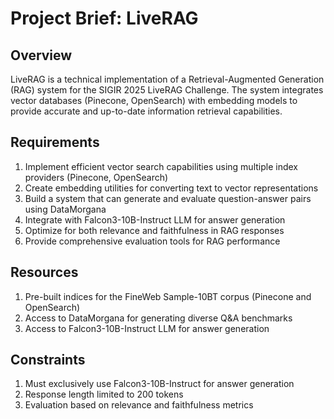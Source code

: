 # Project Brief: LiveRAG

## Overview

LiveRAG is a technical implementation of a Retrieval-Augmented Generation (RAG) system for the SIGIR 2025 LiveRAG Challenge. The system integrates vector databases (Pinecone, OpenSearch) with embedding models to provide accurate and up-to-date information retrieval capabilities.

## Requirements

1. Implement efficient vector search capabilities using multiple index providers (Pinecone, OpenSearch)
2. Create embedding utilities for converting text to vector representations
3. Build a system that can generate and evaluate question-answer pairs using DataMorgana
4. Integrate with Falcon3-10B-Instruct LLM for answer generation
5. Optimize for both relevance and faithfulness in RAG responses
6. Provide comprehensive evaluation tools for RAG performance

## Resources

1. Pre-built indices for the FineWeb Sample-10BT corpus (Pinecone and OpenSearch)
2. Access to DataMorgana for generating diverse Q&A benchmarks
3. Access to Falcon3-10B-Instruct LLM for answer generation

## Constraints

1. Must exclusively use Falcon3-10B-Instruct for answer generation
2. Response length limited to 200 tokens
3. Evaluation based on relevance and faithfulness metrics
